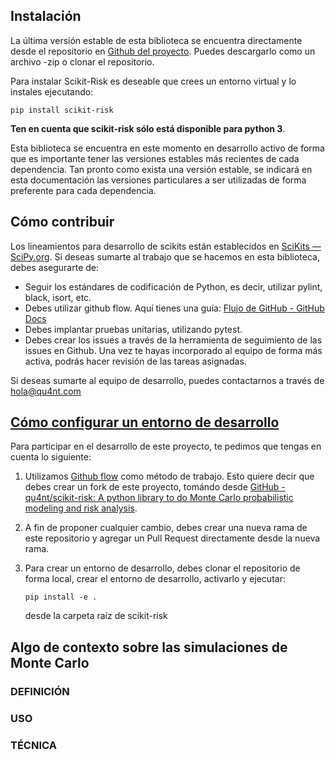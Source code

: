 ## Instalación

La última versión estable de esta biblioteca se encuentra directamente desde el repositorio en [Github del proyecto](https://github.com/qu4nt/scikit-risk). Puedes descargarlo como un archivo -zip o clonar el repositorio.

Para instalar Scikit-Risk es deseable que crees un entorno virtual y lo instales ejecutando:

`pip install scikit-risk`

**Ten en cuenta que scikit-risk sólo está disponible para python 3**.

Esta biblioteca se encuentra en este momento en desarrollo activo de forma que es importante tener las versiones estables más recientes de cada dependencia. Tan pronto como exista una versión estable, se indicará en esta documentación las versiones particulares a ser utilizadas de forma preferente para cada dependencia.

## Cómo contribuir

Los lineamientos para desarrollo de scikits están establecidos en [SciKits — SciPy.org](https://svn.scipy.org/scikits.html). Si deseas sumarte al trabajo que se hacemos en esta biblioteca, debes asegurarte de:

- Seguir los estándares de codificación de Python, es decir, utilizar pylint, black, isort, etc.
- Debes utilizar github flow. Aquí tienes una guía: [Flujo de GitHub - GitHub Docs](https://docs.github.com/es/get-started/quickstart/github-flow)
- Debes implantar pruebas unitarias, utilizando pytest.
- Debes crear los issues a través de la herramienta de seguimiento de las issues en Github. Una vez te hayas incorporado al equipo de forma más activa, podrás hacer revisión de las tareas asignadas.

Si deseas sumarte al equipo de desarrollo, puedes contactarnos a través de [hola@qu4nt.com](mailto:hola@qu4nt.com)

## [Cómo configurar un entorno de desarrollo](https://github.com/qu4nt/scikit-risk#setup-a-development-environment)

Para participar en el desarrollo de este proyecto, te pedimos que tengas en cuenta lo siguiente:

1. Utilizamos [Github flow](https://docs.github.com/es/get-started/quickstart/github-flow) como método de trabajo. Esto quiere decir que debes crear un fork de este proyecto, tomándo desde [GitHub - qu4nt/scikit-risk: A python library to do Monte Carlo probabilistic modeling and risk analysis](https://github.com/qu4nt/scikit-risk).

2. A fin de proponer cualquier cambio, debes crear una nueva rama de este repositorio y agregar un Pull Request directamente desde la nueva rama.

3. Para crear un entorno de desarrollo, debes clonar el repositorio de forma local, crear el entorno de desarrollo, activarlo y ejecutar:
   
   ```shell
   pip install -e .
   ```
   
   desde la carpeta raíz de scikit-risk

## Algo de contexto sobre las simulaciones de Monte Carlo

### DEFINICIÓN

### USO

### TÉCNICA
